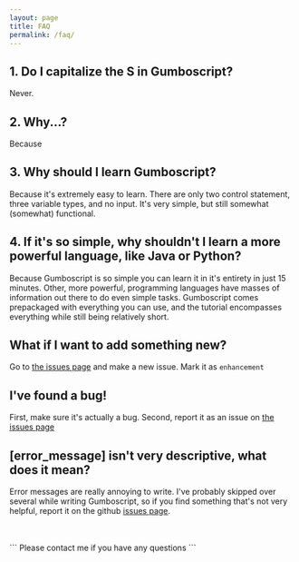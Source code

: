 ```yaml
---
layout: page
title: FAQ
permalink: /faq/
---
```



## 1. Do I capitalize the S in Gumboscript?

Never.

## 2. Why...?

Because

## 3. Why should I learn Gumboscript?

Because it's extremely easy to learn.
There are only two control statement, three variable types, and no input.
It's very simple, but still somewhat (somewhat) functional.

## 4. If it's so simple, why shouldn't I learn a more powerful language, like Java or Python?

Because Gumboscript is so simple you can learn it in it's entirety in just 15 minutes.
Other, more powerful, programming languages have masses of information out there
to do even simple tasks. Gumboscript comes prepackaged with everything you can use, and the tutorial encompasses everything while still being relatively short.

## What if I want to add something new?

Go to [the issues page](https://www.github.com/mee42/gumboscript/issues) and make a
new issue. Mark it as `enhancement`

## I've found a bug!

First, make sure it's actually a bug.
Second, report it as an issue on [the issues page](https://www.github.com/mee42/gumboscript/issues)

## [error_message] isn't very descriptive, what does it mean?

Error messages are really annoying to write.
I've probably skipped over several while writing Gumboscript,
so if you find something that's not very helpful, report it on the
github [issues page](https://www.github.com/mee42/gumboscript/issues).

<br />
<br />
```
Please contact me if you have any questions
```
